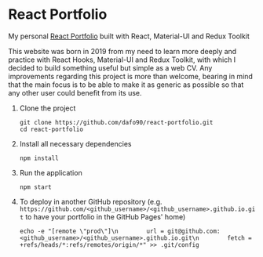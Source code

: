 # React Portfolio

My personal [React Portfolio](https://dafo90.github.io) built with React, Material-UI and Redux Toolkit

This website was born in 2019 from my need to learn more deeply and practice with React Hooks, Material-UI and Redux Toolkit, with which I decided to build something useful but simple as a web CV. Any improvements regarding this project is more than welcome, bearing in mind that the main focus is to be able to make it as generic as possible so that any other user could benefit from its use.

1.  Clone the project

    ```
    git clone https://github.com/dafo90/react-portfolio.git
    cd react-portfolio
    ```

2.  Install all necessary dependencies

    ```
    npm install
    ```

3.  Run the application

    ```
    npm start
    ```

4.  To deploy in another GitHub repository (e.g. `https://github.com/<github_username>/<github_username>.github.io.git`
    to have your portfolio in the GitHub Pages' home)

    ```
    echo -e "[remote \"prod\"]\n        url = git@github.com:<github_username>/<github_username>.github.io.git\n        fetch = +refs/heads/*:refs/remotes/origin/*" >> .git/config
    ```

